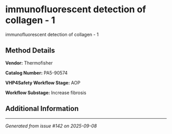 # immunofluorescent detection of collagen - 1

immunofluorescent detection of collagen - 1

## Method Details

**Vendor:** Thermofisher

**Catalog Number:** PA5-90574

**VHP4Safety Workflow Stage:** AOP

**Workflow Substage:** Increase fibrosis

## Additional Information

---

*Generated from issue #142 on 2025-09-08*

